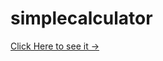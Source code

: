 # simplecalculator
<a href="https://sagnikwebdev.github.io/simplecalculator/" target="_blank">Click Here to see it -></a>
